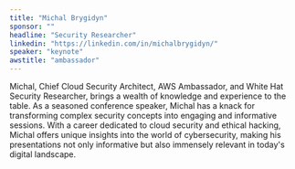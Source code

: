 ```yaml
---
title: "Michal Brygidyn"
sponsor: ""
headline: "Security Researcher"
linkedin: "https://linkedin.com/in/michalbrygidyn/"
speaker: "keynote"
awstitle: "ambassador"
---
```


Michal, Chief Cloud Security Architect, AWS Ambassador, and White Hat Security Researcher, brings a wealth of knowledge and experience to the table. As a seasoned conference speaker, Michal has a knack for transforming complex security concepts into engaging and informative sessions. With a career dedicated to cloud security and ethical hacking, Michal offers unique insights into the world of cybersecurity, making his presentations not only informative but also immensely relevant in today's digital landscape.
